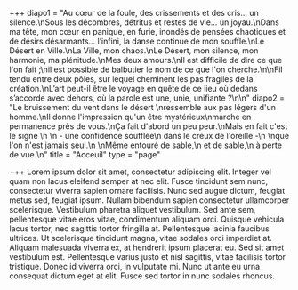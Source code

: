 +++
diapo1 = "Au cœur de la foule, des crissements et des cris… un silence.\nSous les décombres, détritus et restes de vie… un joyau.\nDans ma tête, mon cœur en panique, en furie, inondés de pensées chaotiques et de désirs désarmants… l’infini, la danse continue de mon souffle.\nLe Désert en Ville.\nLa Ville, mon chaos.\nLe Désert, mon silence, mon harmonie, ma plénitude.\nMes deux amours.\nIl est difficile de dire ce que l'on fait ;\nil est possible de balbutier le nom de ce que l'on cherche.\n​\nFil tendu entre deux pôles, sur lequel cheminent les pas fragiles de la création.\nL’art peut-il être le voyage en quête de ce lieu où dedans s’accorde avec dehors, où la parole est une, unie, unifiante ?\n\n"
diapo2 = "Le bruissement du vent dans le désert \nressemble aux pas légers d'un homme.\nIl donne l'impression qu'un être mystérieux\nmarche en permanence près de vous.\nÇa fait d'abord un peu peur.\nMais en fait c'est le signe \n \n           - une confidence soufflée\n             dans le creux de l'oreille -\n                                       \nque l'on n'est jamais seul.\n \nMême entouré de sable,\n    et de sable,\n    à perte de vue.\n"
title = "Acceuil"
type = "page"

+++
Lorem ipsum dolor sit amet, consectetur adipiscing elit. Integer vel quam non lacus eleifend semper at nec elit. Fusce tincidunt sem nunc, consectetur viverra sapien ornare facilisis. Nunc sed augue dictum, feugiat metus sed, feugiat ipsum. Nullam bibendum sapien consectetur ullamcorper scelerisque. Vestibulum pharetra aliquet vestibulum. Sed ante sem, pellentesque vitae eros vitae, condimentum aliquam orci. Quisque vehicula lacus tortor, nec sagittis tortor fringilla at. Pellentesque lacinia faucibus ultrices. Ut scelerisque tincidunt magna, vitae sodales orci imperdiet at. Aliquam malesuada viverra ex, at hendrerit ipsum placerat eu. Sed sit amet vestibulum est. Pellentesque varius justo et nisl sagittis, vitae facilisis tortor tristique. Donec id viverra orci, in vulputate mi. Nunc ut ante eu urna consequat dictum eget at elit. Fusce sed tortor in nunc sodales rhoncus.